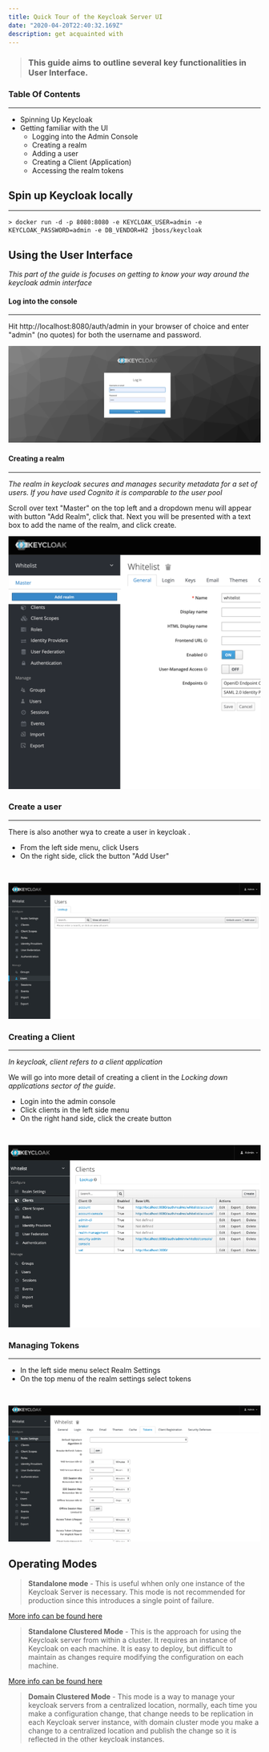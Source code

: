 ```yaml
---
title: Quick Tour of the Keycloak Server UI 
date: "2020-04-20T22:40:32.169Z"
description: get acquainted with
---
```


> ### This guide aims to outline several key functionalities in User Interface.

### Table Of Contents
____
+ Spinning Up Keycloak
+ Getting familiar with the UI
  * Logging into the Admin Console
  * Creating a realm
  * Adding a user
  * Creating a Client (Application)
  * Accessing the realm tokens


## Spin up Keycloak locally
___________________________

```
> docker run -d -p 8080:8080 -e KEYCLOAK_USER=admin -e KEYCLOAK_PASSWORD=admin -e DB_VENDOR=H2 jboss/keycloak
```



## Using the User Interface

_This part of the guide is focuses on getting to know your way around the keycloak admin interface_

#### Log into the console
____
Hit http://localhost:8080/auth/admin in your browser of choice and enter "admin" (no quotes) for both the username and password.
<br />

![Login](login.png "Login")


#### Creating a realm
______
_The realm in keycloak secures and manages security metadata for a set of users. If you have used Cognito it is comparable to the user pool_


Scroll over text "Master" on the top left and a dropdown menu will appear with button "Add Realm", click that. Next you will be presented with a text box to add the name of the realm, and click create. 
<br />

![Add realm](realm.png "Add realm")

### Create a user
___
There is also another wya to create a user in keycloak . 
- From the left side menu, click Users
- On the right side, click the button "Add User"
<br />


![Add user](user.png "Add user")


### Creating a Client
_____
_In keycloak, client refers to a client application_

We will go into more detail of creating a client in the _Locking down applications sector of the guide_.

- Login into the admin console
- Click clients in the left side menu 
- On the right hand side, click the create button
<br />


![Client Application](client.png "Create a client")


### Managing Tokens
___
- In the left side menu select Realm Settings 
- On the top menu of the realm settings select tokens 
<br />

![Mange Tokens](token.png "Manage tokens")

## Operating Modes

> **Standalone mode** - This is useful whhen only one instance of the Keycloak Server is necessary. This mode is not recommended for production since this  introduces a single point of failure.

[More info can be found here ](https://www.keycloak.org/docs/latest/server_installation/)


> **Standalone Clustered Mode** - This is the approach for using the Keycloak server from within a cluster. It requires an instance of Keycloak on each machine. It is easy to deploy, but difficult to maintain as changes require modifying the configuration on each machine.

[More info can be found here ](https://www.keycloak.org/docs/latest/server_installation/)


> **Domain Clustered Mode** - This mode is a way to manage your keycloak servers from a centralized location, normally, each time you make a configuration change, that change needs to be replication in each Keycloak server instance, with domain cluster mode you make a change to a centralized location and publish the change so it is reflected in the other keycloak instances.
